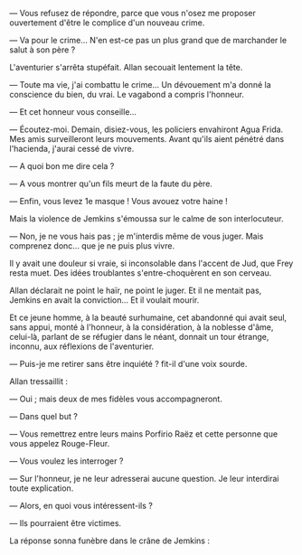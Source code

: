 — Vous refusez de répondre, parce que vous n'osez me proposer ouvertement d'être le complice d'un nouveau crime.

— Va pour le crime... N'en est-ce pas un plus grand que de marchander le salut à son père ?

L'aventurier s'arrêta stupéfait. Allan secouait lentement la tête.

— Toute ma vie, j'ai combattu le crime... Un dévouement m'a donné la
conscience du bien, du vrai. Le vagabond a compris l'honneur.

— Et cet honneur vous conseille...

— Écoutez-moi. Demain, disiez-vous, les policiers envahiront Agua Frida. Mes amis surveilleront leurs mouvements. Avant qu'ils aient pénétré dans l'hacienda, j'aurai cessé de vivre.

— A quoi bon me dire cela ?

— A vous montrer qu'un fils meurt de la faute du père.

— Enfin, vous levez 1e masque ! Vous avouez votre haine !

Mais la violence de Jemkins s'émoussa sur le calme de son interlocuteur.

— Non, je ne vous hais pas ; je m'interdis même de vous juger. Mais
comprenez donc... que je ne puis plus vivre.

Il y avait une douleur si vraie, si inconsolable dans l'accent de Jud, que
Frey resta muet. Des idées troublantes s'entre-choquèrent en son cerveau.

Allan déclarait ne point le haïr, ne point le juger. Et il ne mentait pas,
Jemkins en avait la conviction... Et il voulait mourir.

Et ce jeune homme, à la beauté surhumaine, cet abandonné qui avait seul,
sans appui, monté à l'honneur, à la considération, à la noblesse d'âme,
celui-là, parlant de se réfugier dans le néant, donnait un tour étrange,
inconnu, aux réflexions de l'aventurier.

— Puis-je me retirer sans être inquiété ? fit-il d'une voix sourde.

Allan tressaillit :

— Oui ; mais deux de mes fidèles vous accompagneront.

— Dans quel but ?

— Vous remettrez entre leurs mains Porfirio Raëz et cette personne que vous appelez Rouge-Fleur.

— Vous voulez les interroger ?

— Sur l'honneur, je ne leur adresserai aucune question. Je leur interdirai
toute explication.

— Alors, en quoi vous intéressent-ils ?

— Ils pourraient être victimes.

La réponse sonna funèbre dans le crâne de Jemkins :
